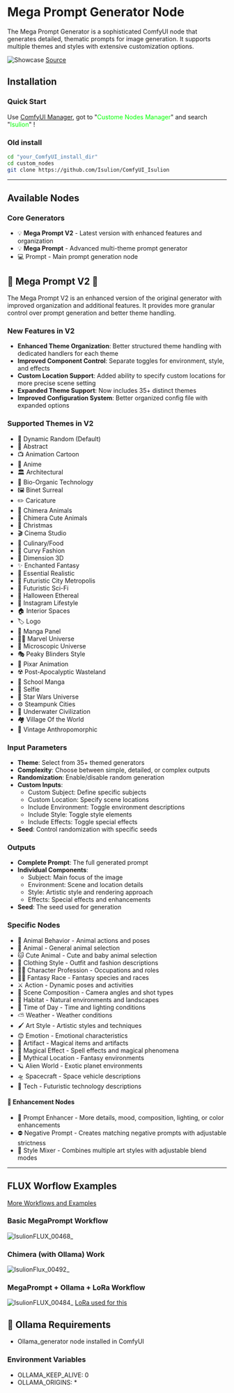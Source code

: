 # Mega Prompt Generator Node

The Mega Prompt Generator is a sophisticated ComfyUI node that generates detailed, thematic prompts for image generation. It supports multiple themes and styles with extensive customization options.

![Showcase](https://github.com/user-attachments/assets/56d69f0a-d840-42de-93ef-5378293263ee)
[Source](https://civitai.com/user/Isulion/images?sort=Newest)

## Installation

### Quick Start

Use [ComfyUI Manager](https://github.com/ltdrdata/ComfyUI-Manager), got to "<span style="color: #00ff00">Custome Nodes Manager</span>" and search  "<span style="color: #00ff00">Isulion</span>" !

### Old install

```bash
cd "your_ComfyUI_install_dir"
cd custom_nodes
git clone https://github.com/Isulion/ComfyUI_Isulion
```

--------------

## Available Nodes

### Core Generators

- 💡 **Mega Prompt V2** - Latest version with enhanced features and organization
- 💡 **Mega Prompt** - Advanced multi-theme prompt generator
- 💻 Prompt - Main prompt generation node

## 🎯 Mega Prompt V2 🎯

The Mega Prompt V2 is an enhanced version of the original generator with improved organization and additional features. It provides more granular control over prompt generation and better theme handling.

### New Features in V2

- **Enhanced Theme Organization**: Better structured theme handling with dedicated handlers for each theme
- **Improved Component Control**: Separate toggles for environment, style, and effects
- **Custom Location Support**: Added ability to specify custom locations for more precise scene setting
- **Expanded Theme Support**: Now includes 35+ distinct themes
- **Improved Configuration System**: Better organized config file with expanded options

### Supported Themes in V2

- 🎲 Dynamic Random (Default)
- 🎨 Abstract
- 📺 Animation Cartoon
- 🎌 Anime
- 🏛️ Architectural
- 🧬 Bio-Organic Technology
- 🖼️ Binet Surreal
- ✏️ Caricature
- 🦄 Chimera Animals
- 🐰 Chimera Cute Animals
- 🎅 Christmas
- 🎬 Cinema Studio
- 🍳 Culinary/Food
- 👗 Curvy Fashion
- 💠 Dimension 3D
- ✨ Enchanted Fantasy
- 📸 Essential Realistic
- 🌆 Futuristic City Metropolis
- 🚀 Futuristic Sci-Fi
- 👻 Halloween Ethereal
- 👙 Instagram Lifestyle
- 🏠 Interior Spaces
- 🏷️ Logo
- 📖 Manga Panel
- 🦸‍♂️ Marvel Universe
- 🔬 Microscopic Universe
- 🎭 Peaky Blinders Style
- 💫 Pixar Animation
- ☢️ Post-Apocalyptic Wasteland
- 🏫 School Manga
- 📱 Selfie
- 🖤 Star Wars Universe
- ⚙️ Steampunk Cities
- 🌊 Underwater Civilization
- 🏘️ Village Of the World
- 🧸 Vintage Anthropomorphic

### Input Parameters

- **Theme**: Select from 35+ themed generators
- **Complexity**: Choose between simple, detailed, or complex outputs
- **Randomization**: Enable/disable random generation
- **Custom Inputs**:
  - Custom Subject: Define specific subjects
  - Custom Location: Specify scene locations
  - Include Environment: Toggle environment descriptions
  - Include Style: Toggle style elements
  - Include Effects: Toggle special effects
- **Seed**: Control randomization with specific seeds

### Outputs

- **Complete Prompt**: The full generated prompt
- **Individual Components**:
  - Subject: Main focus of the image
  - Environment: Scene and location details
  - Style: Artistic style and rendering approach
  - Effects: Special effects and enhancements
- **Seed**: The seed used for generation

### Specific Nodes

- 🦊 Animal Behavior - Animal actions and poses
- 🦁 Animal - General animal selection
- 🐱 Cute Animal - Cute and baby animal selection
- 👔 Clothing Style - Outfit and fashion descriptions
- 👨‍🍳 Character Profession - Occupations and roles
- 🧝‍♂️ Fantasy Race - Fantasy species and races
- ⚔️ Action - Dynamic poses and activities
- 🎥 Scene Composition - Camera angles and shot types
- 🌲 Habitat - Natural environments and landscapes
- 🌅 Time of Day - Time and lighting conditions
- ⛅ Weather - Weather conditions
- 🖌️ Art Style - Artistic styles and techniques
- 😊 Emotion - Emotional characteristics
- 🏰 Artifact - Magical items and artifacts
- 🌟 Magical Effect - Spell effects and magical phenomena
- 🏰 Mythical Location - Fantasy environments
- 🪐 Alien World - Exotic planet environments
- 🛸 Spacecraft - Space vehicle descriptions
- 🤖 Tech - Futuristic technology descriptions

#### 🔧 Enhancement Nodes

- 📝 Prompt Enhancer - More details, mood, composition, lighting, or color enhancements
- ⛔ Negative Prompt - Creates matching negative prompts with adjustable strictness
- 🎨 Style Mixer - Combines multiple art styles with adjustable blend modes

--------------

## FLUX Worflow Examples

[More Workflows and Examples](https://civitai.com/articles/8673/discover-the-mega-prompt-generator-for-comfyui)

### Basic MegaPrompt Workflow

![IsulionFLUX_00468_](https://github.com/user-attachments/assets/91e7db26-9315-45d3-8461-83f0bba457b1)

### Chimera (with Ollama) Work

![IsulionFlux_00492_](https://github.com/user-attachments/assets/0e097a70-3821-4440-94d9-589703ab7ad1)

### MegaPrompt + Ollama + LoRa Workflow

![IsulionFLUX_00484_](https://github.com/user-attachments/assets/6cbc3ea8-650b-44b3-9a59-a3476a7e513c)
[LoRa used for this](https://civitai.com/models/673513/will-smith-flux-dev-lora)

## 🦙 Ollama Requirements

- Ollama_generator node installed in ComfyUI

### Environment Variables

- OLLAMA_KEEP_ALIVE: 0
- OLLAMA_ORIGINS: *
